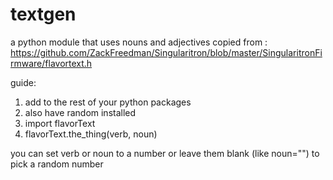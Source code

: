 # textgen
a python module that uses nouns and adjectives copied from :
https://github.com/ZackFreedman/Singularitron/blob/master/SingularitronFirmware/flavortext.h

guide:
1. add to the rest of your python packages
2. also have random installed
3. import flavorText
4. flavorText.the_thing(verb, noun)

you can set verb or noun to a number or leave them blank (like noun="") to pick a random number
